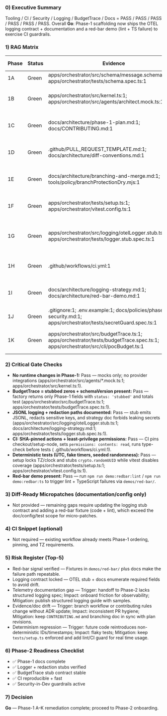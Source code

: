 ### 0) Executive Summary
Tooling / CI / Security / Logging / BudgetTrace / Docs = PASS / PASS / PASS / PASS / PASS / PASS. Overall **Go**: Phase-1 scaffolding now ships the OTEL logging contract + documentation and a red-bar demo (lint + TS failure) to exercise CI guardrails.

### 1) RAG Matrix
| Phase | Status | Evidence | Gap | Minimal Fix |
| --- | --- | --- | --- | --- |
| 1A | Green | apps/orchestrator/src/schema/message.schema.json:1; apps/orchestrator/tests/schema.spec.ts:1 | Message schema + Ajv tests in place | — |
| 1B | Green | apps/orchestrator/src/kernel.ts:1; apps/orchestrator/src/agents/architect.mock.ts:1 | Loop enforces stagnation exit and populates reasons/evidence/risks | — |
| 1C | Green | docs/architecture/phase-1-plan.md:1; docs/CONTRIBUTING.md:1 | Phase-1 plan + contributor guide describe conventions and tiny PR rules | — |
| 1D | Green | .github/PULL_REQUEST_TEMPLATE.md:1; docs/architecture/diff-conventions.md:1 | PR template + diff conventions communicate review expectations | — |
| 1E | Green | docs/architecture/branching-and-merge.md:1; tools/policy/branchProtectionDry.mjs:1 | Trunk/FF workflow captured; branch protection payload scripted | — |
| 1F | Green | apps/orchestrator/tests/setup.ts:1; apps/orchestrator/vitest.config.ts:1 | UTC, fake timers, randomUUID stub, and coverage disabled for stability | — |
| 1G | Green | apps/orchestrator/src/logging/otelLogger.stub.ts:1; apps/orchestrator/tests/logger.stub.spec.ts:1 | OTEL stub emits severityNumber, traceFlags, schemaVersion, msg/body fields | — |
| 1H | Green | .github/workflows/ci.yml:1 | CI pins actions, sets TZ=UTC, runs type-check before tests on Node 22 | — |
| 1I | Green | docs/architecture/logging-strategy.md:1; docs/architecture/red-bar-demo.md:1 | Structured logging guide published with Phase-1 schema and demo tooling | — |
| 1J | Green | .gitignore:1; .env.example:1; docs/policies/phase1-security.md:1; apps/orchestrator/tests/secretGuard.spec.ts:1 | Env hygiene, fake fixtures, and secret guard test all in place | — |
| 1K | Green | apps/orchestrator/src/budgetTrace.ts:1; apps/orchestrator/tests/budgetTrace.spec.ts:1; apps/orchestrator/src/cli/pocBudget.ts:1 | BudgetTrace stub reduced to contract and exercised via CLI/test | — |

### 2) Critical Gate Checks
- **No runtime changes in Phase-1:** Pass — mocks only; no provider integrations (apps/orchestrator/src/agents/*.mock.ts:1; apps/orchestrator/src/kernel.ts:1).
- **BudgetTrace = stubbed zeros + schemaVersion present:** Pass — factory returns only Phase-1 fields with `status: 'stubbed'` and totals test (apps/orchestrator/src/budgetTrace.ts:1; apps/orchestrator/tests/budgetTrace.spec.ts:1).
- **JSONL logging + redaction paths documented:** Pass — stub emits JSONL, redacts sensitive keys, and strategy doc forbids leaking secrets (apps/orchestrator/src/logging/otelLogger.stub.ts:1; docs/architecture/logging-strategy.md:1; apps/orchestrator/tests/logger.stub.spec.ts:1).
- **CI: SHA-pinned actions + least-privilege permissions:** Pass — CI pins checkout/setup-node, sets `permissions: contents: read`, runs type-check before tests ( .github/workflows/ci.yml:1).
- **Deterministic tests (UTC, fake timers, seeded randomness):** Pass — setup locks TZ/clock and stubs `crypto.randomUUID` while vitest disables coverage (apps/orchestrator/tests/setup.ts:1; apps/orchestrator/vitest.config.ts:1).
- **Red-bar demo present:** Pass — run `npm run demo:redbar:lint` / `npm run demo:redbar:ts` to trigger lint + TypeScript failures via `demos/red-bar/`.

### 3) Diff-Ready Micropatches (documentation/config only)
- Not provided — remaining gaps require updating the logging stub contract and adding a red-bar fixture (code + lint), which exceed the doc/config/test scope for micro-patches.

### 4) CI Snippet (optional)
- Not required — existing workflow already meets Phase-1 ordering, pinning, and TZ requirements.

### 5) Risk Register (Top-5)
- Red-bar signal verified — Fixtures in `demos/red-bar/` plus docs make the failure path repeatable.
- Logging contract locked — OTEL stub + docs enumerate required fields to avoid drift.
- Telemetry documentation gap — Trigger: handoff to Phase-2 lacks structured logging spec; Impact: onboard friction for observability; Mitigation: publish structured logging guide with samples.
- Evidence/doc drift — Trigger: branch workflow or contributing rules change without ADR update; Impact: inconsistent PR hygiene; Mitigation: keep `CONTRIBUTING.md` and branching doc in sync with plan revisions.
- Determinism regression — Trigger: future code reintroduces non-deterministic IDs/timestamps; Impact: flaky tests; Mitigation: keep `tests/setup.ts` enforced and add lint/CI guard for real time usage.

### 6) Phase-2 Readiness Checklist
- ✅ Phase-1 docs complete
- ✅ Logger + redaction stubs verified
- ✅ BudgetTrace stub contract stable
- ✅ CI reproducible + fast
- ✅ Security-in-Dev guardrails active

### 7) Decision
**Go** — Phase-1 A–K remediation complete; proceed to Phase-2 onboarding.

